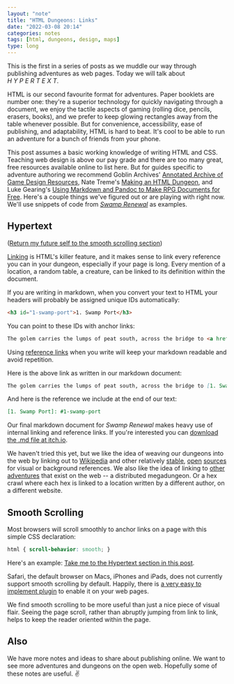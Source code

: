 ```yaml
---
layout: "note"
title: "HTML Dungeons: Links"
date: "2022-03-08 20:14"
categories: notes
tags: [html, dungeons, design, maps]
type: long
---
```


This is the first in a series of posts as we muddle our way through publishing adventures as web pages. Today we will talk about *H&nbsp;Y&nbsp;P&nbsp;E&nbsp;R&nbsp;T&nbsp;E&nbsp;X&nbsp;T*.

HTML is our second favourite format for adventures. Paper booklets are number one: they're a superior technology for quickly navigating through a document, we enjoy the tactile aspects of gaming (rolling dice, pencils, erasers, books), and we prefer to keep glowing rectangles away from the table whenever possible. But for convenience, accessibility, ease of publishing, and adaptability, HTML is hard to beat. It's cool to be able to run an adventure for a bunch of friends from your phone.

This post assumes a basic working knowledge of writing HTML and CSS. Teaching web design is above our pay grade and there are too many great, free resources available online to list here. But for guides specific to adventure authoring we recommend Goblin Archives' [Annotated Archive of Game Design Resources](https://goblinarchives.github.io/LiminalHorror/Game%20Design/Programs/#markdown), Nate Treme's [Making an HTML Dungeon](https://www.youtube.com/watch?v=TRZ2w36wJi0&ab_channel=NateTreme), and Luke Gearing's [Using Markdown and Pandoc to Make RPG Documents for Free](https://lukegearing.blot.im/using-markdown-and-pandoc-to-make-rpg-documents-for-free).
Here's a couple things we've figured out or are playing with right now. We'll use snippets of code from *[Swamp Renewal](https://numbered.works/swamp-renewal)* as examples.

## Hypertext

([Return my future self to the smooth scrolling section](#smooth-scrolling))

[Linking](https://www.w3.org/WhatIs.html) is HTML's killer feature, and it makes sense to link every reference you can in your dungeon, especially if your page is long. Every mention of a location, a random table, a creature, can be linked to its definition within the document.

If you are writing in markdown, when you convert your text to HTML your headers will probably be assigned unique IDs automatically:

```html
<h3 id="1-swamp-port">1. Swamp Port</h3>
```

You can point to these IDs with anchor links:

```html
The golem carries the lumps of peat south, across the bridge to <a href="#1-swamp-port">1. Swamp Port</a>, where it stacks them to dry.
```

Using [reference links](https://www.markdownguide.org/basic-syntax/#reference-style-links) when you write will keep your markdown readable and avoid repetition.

Here is the above link as written in our markdown document:

```markdown
The golem carries the lumps of peat south, across the bridge to [1. Swamp Port], where it stacks them to dry
```
And here is the reference we include at the end of our text:

```markdown
[1. Swamp Port]: #1-swamp-port
```

Our final markdown document for *Swamp Renewal* makes heavy use of internal linking and reference links. If you're interested you can [download the .md file at itch.io](https://numbered-works.itch.io/swamp-renewal).

We haven't tried this yet, but we like the idea of weaving our dungeons into the web by linking out to [Wikipedia](https://en.wikipedia.org/wiki/Great_Stink) and other relatively [stable](https://www.ubu.com/film/schwartz-lillian_ufo.html), [open](https://www.gutenberg.org/files/16269/16269-h/16269-h.htm) [sources](https://search.museumplantinmoretus.be/details/collect/390061) for visual or background references. We also like the idea of linking to [other adventures](https://www.dungeonresearch.com/barrow-of-the-elf-king) that exist on the web -- a distributed megadungeon. Or a hex crawl where each hex is linked to a location written by a different author, on a different website.

## Smooth Scrolling

Most browsers will scroll smoothly to anchor links on a page with this simple CSS declaration:

```css
html { scroll-behavior: smooth; }
```

Here's an example: [Take me to the Hypertext section in this post](#hypertext).

Safari, the default browser on Macs, iPhones and iPads, does not currently support smooth scrolling by default. Happily, there is [a very easy to implement plugin](https://jonaskuske.github.io/smoothscroll-anchor-polyfill/) to enable it on your web pages.

We find smooth scrolling to be more useful than just a nice piece of visual flair. Seeing the page scroll, rather than abruptly jumping from link to link, helps to keep the reader oriented within the page.

## Also

We have more notes and ideas to share about publishing online. We want to see more adventures and dungeons on the open web. Hopefully some of these notes are useful. ✌️
